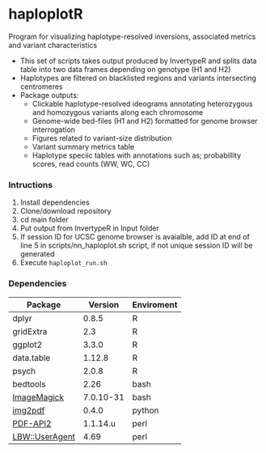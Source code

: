   # haploplotR
Program for visualizing haplotype-resolved inversions, associated metrics and variant characteristics

* This set of scripts takes output produced by InvertypeR and splits data table into two data frames depending on genotype (H1 and H2)
* Haplotypes are filtered on blacklisted regions and variants intersecting centromeres
* Package outputs:
  * Clickable haplotype-resolved ideograms annotating heterozygous and homozygous variants along each chromosome
  * Genome-wide bed-files (H1 and H2) formatted for genome browser interrogation
  * Figures related to variant-size distribution
  * Variant summary metrics table
  * Haplotype speciic tables with annotations such as; probabillity scores, read counts (WW, WC, CC)
  
### Intructions
1. Install dependencies
2. Clone/download repository
2. cd main folder
4. Put output from InvertypeR in Input folder
5. If session ID for UCSC genome browser is avaialble, add ID at end of line 5 in scripts/nn_haploplot.sh script, if not unique session ID will be generated
6. Execute `haploplot_run.sh`

### Dependencies
Package | Version | Enviroment
--------| --------|-----------
dplyr | 0.8.5 | R
gridExtra | 2.3 | R
ggplot2 | 3.3.0 | R
data.table |1.12.8 | R
psych |2.0.8 | R
bedtools |2.26 | bash
[ImageMagick](https://imagemagick.org/index.php) | 7.0.10-31 | bash
[img2pdf](https://pypi.org/project/img2pdf/) | 0.4.0 | python
[PDF-API2](https://metacpan.org/pod/PDF::API2::Simple) | 1.1.14.u | perl
[LBW::UserAgent](https://metacpan.org/pod/LWP::UserAgent) | 4.69 | perl

